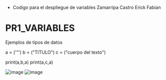- Codigo para el despliegue de variables Zamarripa Castro Erick Fabian

# PR1_VARIABLES
Ejemplos de tipos de datos

a = ('"')
b = ("TITULO")
c = ("cuerpo del texto")

print(a,b,a)
print(a,c,a)

![image](https://github.com/user-attachments/assets/da984d80-03c3-45e3-bb38-27cbb2decb0f)
![image](https://github.com/user-attachments/assets/73b46486-c0be-48f9-8920-5fb40cbea9b4)
